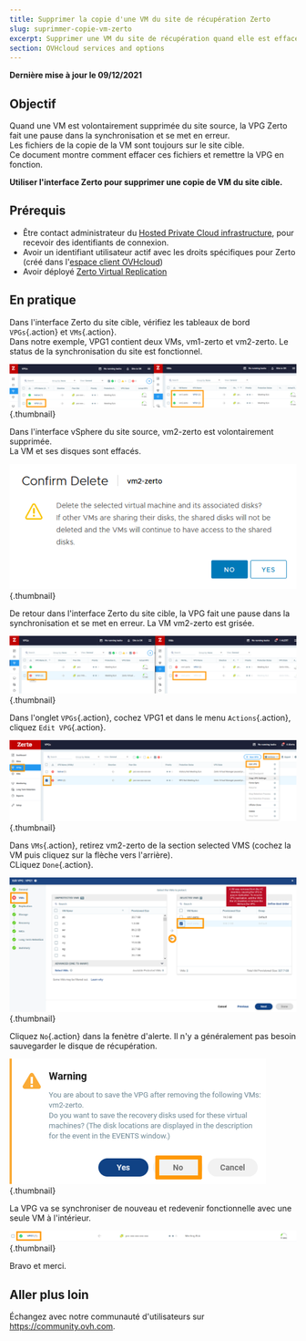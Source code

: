 ```yaml
---
title: Supprimer la copie d'une VM du site de récupération Zerto
slug: suprimmer-copie-vm-zerto
excerpt: Supprimer une VM du site de récupération quand elle est effacée du site source
section: OVHcloud services and options
---
```


**Dernière mise à jour le 09/12/2021**

## Objectif

Quand une VM est volontairement supprimée du site source, la VPG Zerto fait une pause dans la synchronisation et se met en erreur.<br>
Les fichiers de la copie de la VM sont toujours sur le site cible.<br>
Ce document montre comment effacer ces fichiers et remettre la VPG en fonction.

**Utiliser l'interface Zerto pour supprimer une copie de VM du site cible.**

## Prérequis

- Être contact administrateur du [Hosted Private Cloud infrastructure](https://www.ovhcloud.com/fr/enterprise/products/hosted-private-cloud/), pour recevoir des identifiants de connexion.
- Avoir un identifiant utilisateur actif avec les droits spécifiques pour Zerto (créé dans l'[espace client OVHcloud](https://www.ovh.com/auth/?action=gotomanager&from=https://www.ovh.com/fr/&ovhSubsidiary=fr))
- Avoir déployé [Zerto Virtual Replication](https://docs.ovh.com/fr/private-cloud/zerto-virtual-replication-vmware-vsphere-drp/)

## En pratique

Dans l'interface Zerto du site cible, vérifiez les tableaux de bord `VPGs`{.action} et `VMs`{.action}.<br>
Dans notre exemple, VPG1 contient deux VMs, vm1-zerto et vm2-zerto. Le status de la synchronisation du site est fonctionnel.

![Dash](images/en01sync.png){.thumbnail}


Dans l'interface vSphere du site source, vm2-zerto est volontairement supprimée.<br>
La VM et ses disques sont effacés.

![VM](images/en02vmdelete.png){.thumbnail}


De retour dans l'interface Zerto du site cible, la VPG fait une pause dans la synchronisation et se met en erreur. La VM vm2-zerto est grisée.

![VM](images/en03vpgerror.png){.thumbnail}


Dans l'onglet `VPGs`{.action}, cochez VPG1 et dans le menu `Actions`{.action}, cliquez `Edit VPG`{.action}.

![VPG](images/en04vpgedit.png){.thumbnail}


Dans `VMs`{.action}, retirez vm2-zerto de la section selected VMS (cochez la VM puis cliquez sur la flèche vers l'arrière).<br>
CLiquez `Done`{.action}.

![VPG](images/en05vpgremove.png){.thumbnail}


Cliquez `No`{.action} dans la fenètre d'alerte. Il n'y a généralement pas besoin sauvegarder le disque de récupération.

![VPG](images/en06warning.png){.thumbnail}


La VPG va se synchroniser de nouveau et redevenir fonctionnelle avec une seule VM à l'intérieur.

![DONE](images/en07green.png){.thumbnail}


Bravo et merci.


## Aller plus loin

Échangez avec notre communauté d'utilisateurs sur <https://community.ovh.com>.
